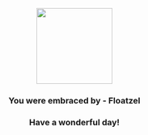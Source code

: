 <p align="center">
    <img src="https://raw.githubusercontent.com/PokeAPI/sprites/master/sprites/pokemon/419.png" width="150" height="150">
</p>
<h3 align="center">You were embraced by - <b>Floatzel</b></h3>
<h3 align="center">Have a wonderful day!</h3>

